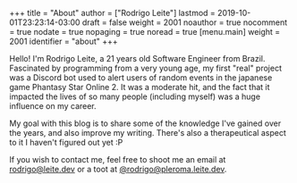 +++
title = "About"
author = ["Rodrigo Leite"]
lastmod = 2019-10-01T23:23:14-03:00
draft = false
weight = 2001
noauthor = true
nocomment = true
nodate = true
nopaging = true
noread = true
[menu.main]
  weight = 2001
  identifier = "about"
+++

Hello! I'm Rodrigo Leite, a 21 years old Software Engineer from Brazil.
Fascinated by programming from a very young age, my first "real" project was a
Discord bot used to alert users of random events in the japanese game Phantasy
Star Online 2. It was a moderate hit, and the fact that it impacted the lives of
so many people (including myself) was a huge influence on my career.

My goal with this blog is to share some of the knowledge I've gained over the
years, and also improve my writing. There's also a therapeutical aspect to it I
haven't figured out yet :P

If you wish to contact me, feel free to shoot me an email at [rodrigo@leite.dev](mailto:rodrigo@leite.dev)
or a toot at [@rodrigo@pleroma.leite.dev](https://pleroma.leite.dev/rodrigo).
